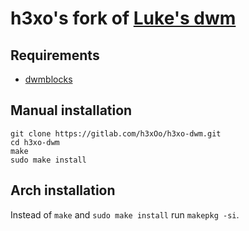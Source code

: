 # h3xo's fork of [Luke's dwm](https://github.com/LukeSmithxyz/dwm)

## Requirements
- [dwmblocks](https://gitlab.com/h3xOo/h3xo-dwmblocks)

## Manual installation

```
git clone https://gitlab.com/h3xOo/h3xo-dwm.git
cd h3xo-dwm
make
sudo make install
```

## Arch installation
Instead of `make` and `sudo make install` run `makepkg -si`.
